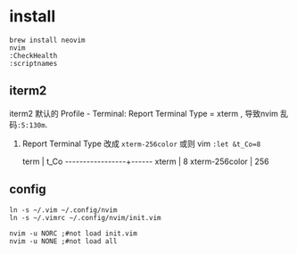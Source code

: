 # install
    brew install neovim
    nvim 
    :CheckHealth
    :scriptnames

## iterm2
iterm2 默认的 Profile - Terminal: Report Terminal Type = xterm , 导致nvim 乱码`:5:130m`. 
1. Report Terminal Type 改成 `xterm-256color` 或则 vim `:let &t_Co=8`

    term            | t_Co
    -----------------+------ 
    xterm           | 8
    xterm-256color  | 256

## config

    ln -s ~/.vim ~/.config/nvim
    ln -s ~/.vimrc ~/.config/nvim/init.vim

    nvim -u NORC ;#not load init.vim
    nvim -u NONE ;#not load all